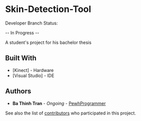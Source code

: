 # Skin-Detection-Tool

Developer Branch Status:


-- In Progress --

A student's project for his bachelor thesis


## Built With

* [Kinect] - Hardware
* [Visual Studio] - IDE

## Authors

* **Ba Thinh Tran** - *Ongoing* - [PewhProgrammer](https://github.com/PewhProgrammer)

See also the list of [contributors](https://github.com/PewhProgrammer/StreamPlaysTabu/graphs/contributors) who participated in this project.
